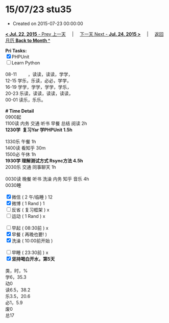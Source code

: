 # 15/07/23 stu35

- Created on 2015-07-23 00:00:00

[**< Jul. 22, 2015** - Prev 上一天](_archived/lifelogs/2015/07/d22.md) &nbsp; &nbsp; | &nbsp; &nbsp; [下一天 Next - **Jul. 24, 2015 >**](_archived/lifelogs/2015/07/d24.md) &nbsp; &nbsp; |  &nbsp; &nbsp; [返回月历 **Back to Month ^**](_archived/lifelogs/2015/07/index.md)
<br/><div><b>Pri Tasks:</b></div><div><input checked="true" type="checkbox"/>PHPUnit</div><div><input type="checkbox"/>Learn Python</div><div><br/></div><div>08-11         ，读读，读读，学学，</div><div>12-15 学乐，乐读，必必，学学，</div><div>16-19 学学，学学，学学，学乐，</div><div>20-23 乐读，读读，读读，读读，</div><div>00-01 读乐，乐乐。</div><div><br/></div><div><b># Time Detail</b></div><div>0900起</div><div>1100读 内务 交通 听书 早餐 总结 阅读 2h</div><div><b>1230学  复习Yar 学PHPUnit 1.5h</b></div><div><br/></div><div>1330乐 午餐 1h</div><div>1400读 看知乎 30m</div><div>1500必 午休 1h</div><div><b>1930学 理解测试方式 Rsync方法 4.5h</b></div><div>2030乐 交通 同事聊天 1h</div><div><br/></div><div>0030读 晚餐 听书 洗澡 内务 知乎 音乐 4h</div><div>0030睡</div><div><br/></div><div><input checked="true" type="checkbox"/>微信 ( 2 午/临睡 ) 12</div><div><input checked="true" type="checkbox"/>微博 ( 1 Rand ) 1</div><div><input type="checkbox"/>反省 ( 复习框架 ) x</div><div><input type="checkbox"/>运动 ( 1 Rand ) x</div><div><br/></div><div><input type="checkbox"/>早起 ( 08:30前 ) x</div><div><input checked="true" type="checkbox"/>早餐 ( 再晚也要! )</div><div><input checked="true" type="checkbox"/>洗澡 ( 10:00前开始 )</div><div><br/></div><div><input type="checkbox"/>早睡 ( 23:30前 ) x</div><div><b><input checked="true" type="checkbox"/></b><b>坚持喝白开水，第5天</b></div><div><br/></div><div>类，时，%</div><div>学6，35.3</div><div>动0</div><div>读6.5，38.2</div><div>乐3.5，20.6</div><div>必1，5.9</div><div>废0</div><div>总17</div>
